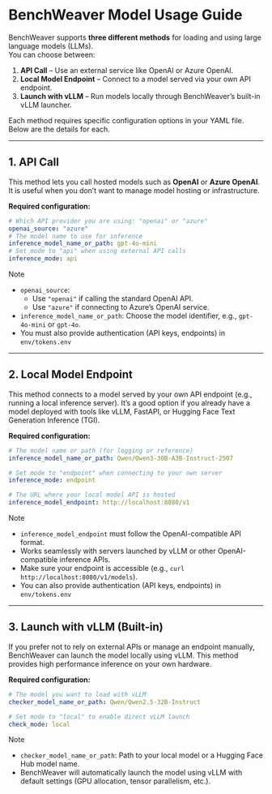 # BenchWeaver Model Usage Guide

BenchWeaver supports **three different methods** for loading and using large language models (LLMs).  
You can choose between:

1. **API Call** – Use an external service like OpenAI or Azure OpenAI.  
2. **Local Model Endpoint** – Connect to a model served via your own API endpoint.  
3. **Launch with vLLM** – Run models locally through BenchWeaver’s built-in vLLM launcher.  

Each method requires specific configuration options in your YAML file. Below are the details for each.

---

## 1. API Call

This method lets you call hosted models such as **OpenAI** or **Azure OpenAI**.  
It is useful when you don’t want to manage model hosting or infrastructure.

**Required configuration:**

```yaml
# Which API provider you are using: "openai" or "azure"
openai_source: "azure"
# The model name to use for inference
inference_model_name_or_path: gpt-4o-mini
# Set mode to "api" when using external API calls
inference_mode: api
```
> [!NOTE]  
> - `openai_source`:
>   - Use `"openai"` if calling the standard OpenAI API.
>   - Use `"azure"` if connecting to Azure’s OpenAI service.
> - `inference_model_name_or_path`: Choose the model identifier, e.g., `gpt-4o-mini` or `gpt-4o`.
> - You must also provide authentication (API keys, endpoints) in `env/tokens.env`

---

## 2. Local Model Endpoint

This method connects to a model served by your own API endpoint (e.g., running a local inference server).
It’s a good option if you already have a model deployed with tools like vLLM, FastAPI, or Hugging Face Text Generation Inference (TGI).

**Required configuration:**
```yaml
# The model name or path (for logging or reference)
inference_model_name_or_path: Qwen/Qwen3-30B-A3B-Instruct-2507

# Set mode to "endpoint" when connecting to your own server
inference_mode: endpoint

# The URL where your local model API is hosted
inference_model_endpoint: http://localhost:8080/v1
```

> [!NOTE]  
> - `inference_model_endpoint` must follow the OpenAI-compatible API format.
> - Works seamlessly with servers launched by vLLM or other OpenAI-compatible inference APIs.
> - Make sure your endpoint is accessible (e.g., `curl http://localhost:8080/v1/models`).
> - You can also provide authentication (API keys, endpoints) in `env/tokens.env`
---

## 3. Launch with vLLM (Built-in)
If you prefer not to rely on external APIs or manage an endpoint manually, BenchWeaver can launch the model locally using vLLM.
This method provides high performance inference on your own hardware.

**Required configuration:**
```yaml
# The model you want to load with vLLM
checker_model_name_or_path: Qwen/Qwen2.5-32B-Instruct

# Set mode to "local" to enable direct vLLM launch
check_mode: local
```

> [!NOTE]  
> - `checker_model_name_or_path`: Path to your local model or a Hugging Face Hub model name.
> - BenchWeaver will automatically launch the model using vLLM with default settings (GPU allocation, tensor parallelism, etc.).